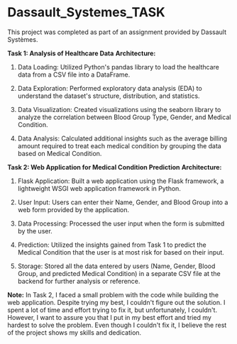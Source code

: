 # Dassault_Systemes_TASK

This project was completed as part of an assignment provided by Dassault Systèmes.

**Task 1: Analysis of Healthcare Data**
**Architecture:**

1) Data Loading:
Utilized Python's pandas library to load the healthcare data from a CSV file into a DataFrame.

2) Data Exploration:
Performed exploratory data analysis (EDA) to understand the dataset's structure, distribution, and statistics.

3) Data Visualization:
Created visualizations using the seaborn library to analyze the correlation between Blood Group Type, Gender, and Medical Condition.

4) Data Analysis:
Calculated additional insights such as the average billing amount required to treat each medical condition by grouping the data based on Medical Condition.

**Task 2: Web Application for Medical Condition Prediction**
**Architecture:**

1) Flask Application:
Built a web application using the Flask framework, a lightweight WSGI web application framework in Python.

2) User Input:
Users can enter their Name, Gender, and Blood Group into a web form provided by the application.

3) Data Processing:
Processed the user input when the form is submitted by the user.

4) Prediction:
Utilized the insights gained from Task 1 to predict the Medical Condition that the user is at most risk for based on their input.

5) Storage:
Stored all the data entered by users (Name, Gender, Blood Group, and predicted Medical Condition) in a separate CSV file at the backend for further analysis or reference.

**Note:**
In Task 2, I faced a small problem with the code while building the web application. Despite trying my best, I couldn't figure out the solution. I spent a lot of time and effort trying to fix it, but unfortunately, I couldn't. However, I want to assure you that I put in my best effort and tried my hardest to solve the problem. Even though I couldn't fix it, I believe the rest of the project shows my skills and dedication.
